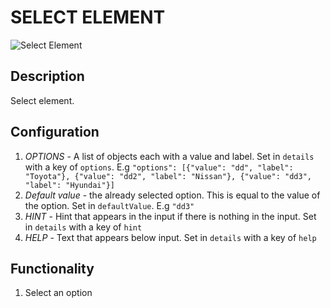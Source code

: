 # SELECT ELEMENT

![Select Element](https://i.postimg.cc/j57QGKnP/Screenshot-2022-12-15-230453.png)

## Description

Select element.

## Configuration

1. *OPTIONS* - A list of objects each with a value and label. Set in `details` with a key of `options`. E.g `"options": [{"value": "dd", "label": "Toyota"}, {"value": "dd2", "label": "Nissan"}, {"value": "dd3", "label": "Hyundai"}]`
2. *Default value* -  the already selected option. This is equal to the value of the option. Set in `defaultValue`. E.g `"dd3"`
3. *HINT* - Hint that appears in the input if there is nothing in the input. Set in `details` with a key of `hint`
4. *HELP* - Text that appears below input. Set in `details` with a key of `help`

## Functionality

1. Select an option
